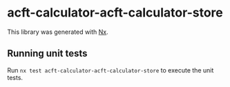 # acft-calculator-acft-calculator-store

This library was generated with [Nx](https://nx.dev).

## Running unit tests

Run `nx test acft-calculator-acft-calculator-store` to execute the unit tests.
